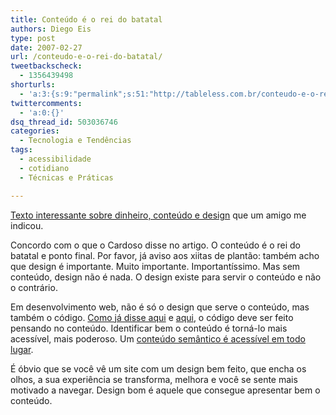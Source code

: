 ```yaml
---
title: Conteúdo é o rei do batatal
authors: Diego Eis
type: post
date: 2007-02-27
url: /conteudo-e-o-rei-do-batatal/
tweetbackscheck:
  - 1356439498
shorturls:
  - 'a:3:{s:9:"permalink";s:51:"http://tableless.com.br/conteudo-e-o-rei-do-batatal";s:7:"tinyurl";s:26:"http://tinyurl.com/4yws462";s:4:"isgd";s:19:"http://is.gd/DUEqx8";}'
twittercomments:
  - 'a:0:{}'
dsq_thread_id: 503036746
categories:
  - Tecnologia e Tendências
tags:
  - acessibilidade
  - cotidiano
  - Técnicas e Práticas

---
```

[Texto interessante sobre dinheiro, conteúdo e design][1] que um amigo me indicou.

Concordo com o que o Cardoso disse no artigo. O conteúdo é o rei do batatal e ponto final. Por favor, já aviso aos xiitas de plantão: também acho que design é importante. Muito importante. Importantíssimo. Mas sem conteúdo, design não é nada. O design existe para servir o conteúdo e não o contrário.

Em desenvolvimento web, não é só o design que serve o conteúdo, mas também o código. [Como já disse aqui][2] e [aqui][3], o código deve ser feito pensando no conteúdo. Identificar bem o conteúdo é torná-lo mais acessível, mais poderoso. Um [conteúdo semântico é acessível em todo lugar][4].

É óbvio que se você vê um site com um design bem feito, que encha os olhos, a sua experiência se transforma, melhora e você se sente mais motivado a navegar. Design bom é aquele que consegue apresentar bem o conteúdo.

 [1]: http://www.contraditorium.com/2006/07/04/como-ganhar-dinheiro-na-internet-primeiro-extermine-seu-designer/
 [2]: http://tableless.com.br/aplicacoes-comem-conteudo
 [3]: http://tableless.com.br/a-semantica-e-que-manda
 [4]: http://tableless.com.br/a-web-semantica/